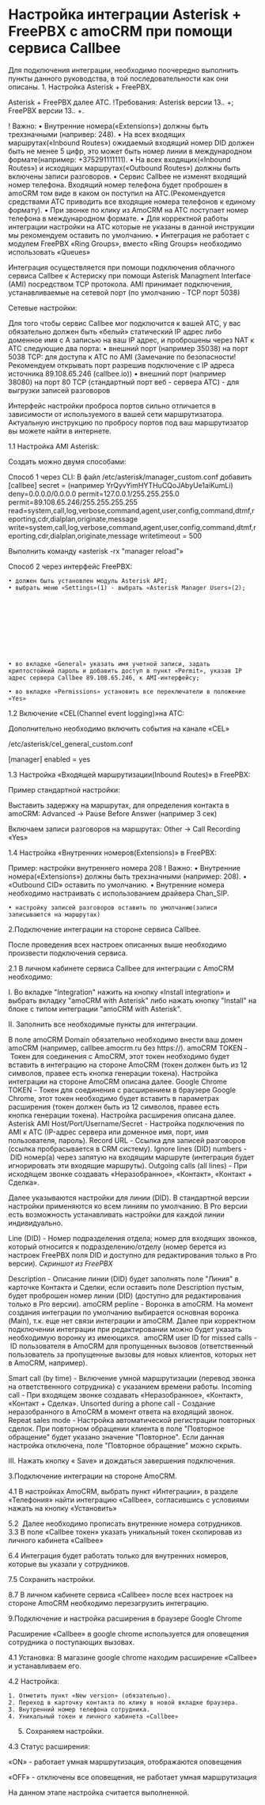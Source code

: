 # Настройка интеграции Asterisk + FreePBX c amoCRM при помощи сервиса Callbee

Для подключения интеграции, необходимо поочередно выполнить пункты
данного руководства, в той последовательности как они описаны. 1.
Настройка Asterisk + FreePBX.

Asterisk + FreePBX далее АТС. !Требования: Asterisk версии 13.*.* +;
FreePBX версии 13.*.* +.

! Важно: • Внутренние номера(«Extensions») должны быть трехзначными
(напривер: 248). • На всех входящих маршрутах(«Inbound Routes»)
ожидаемый входящий номер DID должен быть не менее 5 цифр, это может быть
номер линии в международном формате(например: +375291111111). • На всех
входящих(«Inbound Routes») и исходящих маршрутах(«Outbound Routes»)
должны быть включены записи разговоров. • Сервис Callbee не изменят
входящий номер телефона. Входящий номер телефона будет проброшен в
amoCRM том виде в каком он поступил на АТС.(Рекомендуется средствами АТС
приводить все входящие номера телефонов к единому формату). • При звонке
по клику из AmoCRM на АТС поступает номер телефона в международном
формате. • Для корректной работы интеграции настройки на АТС которые не
указаны в данной инструкции мы рекомендуем оставить по умолчанию. •
Интеграция не работает с модулем FreePBX «Ring Groups», вместо «Ring
Groups» необходимо использовать «Queues»

Интеграция осуществляется при помощи подключения облачного сервиса
Callbee к Астериску при помощи Asterisk Managment Interface (AMI)
посредством TCP протокола. AMI принимает подключения, устанавливаемые на
сетевой порт (по умолчанию - TCP порт 5038)

Сетевые настройки:

Для того чтобы сервис Callbee мог подключится к вашей АТС, у вас
обязательно должен быть «белый» статический IP адрес либо доменное имя с
A записью на ваш IP адрес, и проброшены через NAT к АТС следующие два
порта: • внешний порт (например 35038) на порт 5038 TCP: для доступа к
АТС по AMI (Замечание по безопасности! Рекомендуем открывать порт
разрешив подключение с IP адреса источника 89.108.65.246 (сallbee.io)) •
внешний порт (например 38080) на порт 80 TCP (стандартный порт веб -
сервера АТС) - для выгрузки записей разговоров

Интерфейс настройки проброса портов сильно отличается в зависимости от
используемого в вашей сети маршрутизатора. Актуальную инструкцию по
пробросу портов под ваш маршрутизатор вы можете найти в интернете.

1.1 Настройка AMI Asterisk:

Создать можно двумя способами:

Способ 1 через CLI: В файл /etc/asterisk/manager\_custom.conf добавить
[callbee] secret = (например YrQyvYimHYTHuCQoJAbyUe1aiKumLi)
deny=0.0.0.0/0.0.0.0 permit=127.0.0.1/255.255.255.0
permit=89.108.65.246/255.255.255.255
read=system,call,log,verbose,command,agent,user,config,command,dtmf,reporting,cdr,dialplan,originate,message
write=system,call,log,verbose,command,agent,user,config,command,dtmf,reporting,cdr,dialplan,originate,message
writetimeout = 500

Выполнить команду «asterisk -rx "manager reload"»

Способ 2 через интерфейс FreePBX:

    • должен быть установлен модуль Asterisk API;
    • выбрать меню «Settings»(1) - выбрать «Asterisk Manager Users»(2);  










    • во вкладке «General» указать имя учетной записи, задать криптостойкий пароль и добавить доступ в пункт «Permit», указав IP адрес сервера Callbee 89.108.65.246, к AMI-интерфейсу;  

    • во вкладке «Permissions» установить все переключатели в положение «Yes» 

1.2 Включение «CEL(Channel event logging)»на АТС:

Дополнительно необходимо включить события на канале «CEL»

/etc/asterisk/cel\_general\_custom.conf

[manager] enabled = yes

1.3 Настройка «Входящей маршрутизации(Inbound Routes)» в FreePBX:

Пример стандартной настройки:

Выставить задержку на маршрутах, для определения контакта в amoCRM:
Advanced -\> Pause Before Answer (например 3 сек)

Включаем записи разговоров на маршрутах: Other -\> Call Recording «Yes»

1.4 Настройка «Внутренних номеров(Extensions)» в FreePBX:

Пример: настройки внутреннего номера 208 ! Важно: • Внутренние
номера(«Extensions») должны быть трехзначными (например: 208). •
«Outbound CID» оставить по умолчанию. • Внутренние номера необходимо
настраивать с использованием драйвера Chan\_SIP.

    • настройку записей разговоров оставить по умолчанию(записи записываются на маршрутах) 

2.Подключение интеграции на стороне сервиса Callbee.

После проведения всех настроек описанных выше необходимо произвести
подключения сервиса.

2.1 В личном кабинете сервиса Callbee для интеграции с AmoCRM
необходимо:

I. Во вкладке "Integration" нажить на кнопку «Install integration» и
выбрать вкладку "amoCRM with Asterisk" либо нажать кнопку "Install" на
блоке с типом интеграции "amoCRM with Asterisk".

II. Заполнить все необходимые пункты для интеграции.

В поле amoCRM Domain обязательно необходимо внести ваш домен amoCRM
(например, callbee.amocrm.ru без https://). amoCRM TOKEN - Токен для
соединения с AmoCRM, этот токен необходимо будет вставить в интеграцию
на стороне AmoCRM (токен должен быть из 12 символов, правее есть
кнопка генерации токена). Настройка интеграции на стороне AmoCRM описана
далее. Google Chrome TOKEN - Токен для соединения с расширением в
браузере Google Chrome, этот токен необходимо будет вставить в
параметрах расширения (токен должен быть из 12 символов, правее есть
кнопка генерации токена). Настройка расширения описана далее. Asterisk
AMI Host/Port/Username/Secret - Настройка подключения по AMI к ATC
(IP-адрес сервера или доменное имя, порт, имя пользователя, пароль).
Record URL - Ссылка для записей разговоров (ссылка пробрасывается в CRM
систему). Ignore lines (DID) numbers - DID номер(а) через запятую на
входящим маршруте (интеграция будет игнорировать эти входящие маршруты).
Outgoing calls (all lines) - При исходящем звонке создавать
«Неразобранное», «Контакт», «Контакт + Сделка».

Далее указываются настройки для линии (DID). В стандартной версии
настройки применяются ко всем линиям по умолчанию. В Pro версии есть
возможность устанавливать настройки для каждой линии индивидуально.

Line (DID) - Номер подразделения отдела; номер для входящих звонков,
который относится к подразделению/отделу (номер берется из настроек
FreePBX поля DID и доступно для редактирования только в Pro версии).
*Скриншот из FreePBX*

Description - Описание линии (DID) будет заполнять поле "Линия" в
карточке Контакта и Сделки, если оставить поле Description пустым, будет
проброшен номер линии (DID) (доступно для редактирования только в Pro
версии). amoCRM pepline - Воронка в amoCRM. На момент создания
интеграции по умолчанию выбирается основная воронка (Main), т.к. еще нет
связи интеграции и amoCRM. Далее при корректном подключении интеграции
при редактировании можно будет указать необходимую воронку из
имеющихся.  amoCRM user ID for missed calls - ID пользователя в AmoCRM
для пропущенных вызовов (ответственный пользователь за пропущенные
вызовы для новых клиентов, которых нет в AmoCRM, например).

Smart call (by time) - Включение умной маршрутизации (перевод звонка на
ответственного сотрудника) с указанием времени работы. Incoming
call - При входящем звонке создавать «Неразобранное», «Контакт»,
«Контакт + Сделка». Unsorted during a phone call - Создание
неразобранного в AmoCRM в момент ответа на входящий звонок. Repeat sales
mode - Настройка автоматической регистрации повторных сделок. При
повторном обращении клиента в поле "Повторное обращение" будет указано
значение "Повторное". Если данная настройка отключена, поле "Повторное
обращение" можно скрыть.

III. Нажать кнопку « Save» и дождаться завершения подключения.

3.Подключение интеграции на стороне AmoCRM.

4.1 В настройках AmoCRM, выбрать пункт «Интеграции», в разделе
    «Телефония» найти интеграцию «Callbee», согласившись с условиями
    нажать на кнопку «Установить»

5.2  Далее необходимо прописать внутренние номера сотрудников. 3.3 В
    поле «Callbee токен» указать уникальный токен скопировав из личного
    кабинета «Callbee»

6.4 Интеграция будет работать только для внутренних номеров, которые
    вы указали у сотрудников.

7.5 Сохранить настройки.

8.7 В личном кабинете сервиса «Callbee» после всех настроек на стороне
    AmoCRM необходимо перезагрузить интеграцию.

9.Подключение и настройка расширения в браузере Google Chrome

Расширение «Callbee» в google chrome используется для оповещения
сотрудника о поступающих вызовах.

4.1 Установка: В магазине google chrome находим расширение «Callbee» и
устанавливаем его.

4.2 Настройка:

    1. Отметить пункт «New version» (обязательно).
    2. Переход в карточку контакта по клику в новой вкладке браузера.
    3. Внутренний номер телефона сотрудника.
    4. Уникальный токен и личного кабинета «Callbee» 

     5. Сохраняем настройки.

4.3 Статус расширения:

«ON» - работает умная маршрутизация, отображаются оповещения

«OFF» - отключены все оповещения, не работает умная маршрутизация

На данном этапе настройка считается выполненной.
